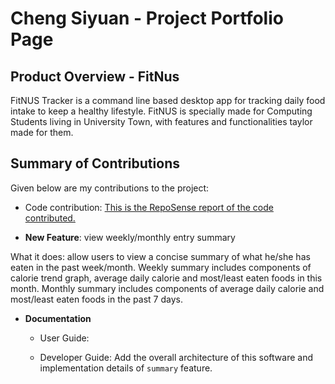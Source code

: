 # Cheng Siyuan - Project Portfolio Page

## Product Overview - FitNus
FitNUS Tracker is a command line based desktop app for tracking daily food intake to keep a healthy lifestyle.
FitNUS is specially made for Computing Students living in University Town, with features and
functionalities taylor made for them.

## Summary of Contributions

Given below are my contributions to the project:

- Code contribution: [This is the RepoSense report of the code contributed.](https://nus-cs2113-ay2122s1.github.io/tp-dashboard/?search=&sort=groupTitle&sortWithin=title&timeframe=commit&mergegroup=&groupSelect=groupByRepos&breakdown=true&checkedFileTypes=docs~functional-code~test-code~other&since=2021-09-25&tabOpen=true&tabType=authorship&tabAuthor=siyuancheng178&tabRepo=AY2122S1-CS2113T-W12-1%2Ftp%5Bmaster%5D&authorshipIsMergeGroup=false&authorshipFileTypes=docs~functional-code~test-code&authorshipIsBinaryFileTypeChecked=false)

- **New Feature**: view weekly/monthly entry summary

What it does: allow users to view a concise summary of what he/she has eaten in the past week/month. 
Weekly summary includes components of calorie trend graph, average daily calorie and most/least eaten foods in this month.
Monthly summary includes components of average daily calorie and most/least eaten foods in the past 7 days.

- **Documentation**
  - User Guide:
  
  - Developer Guide: Add the overall architecture of this software and implementation details of `summary` feature.


